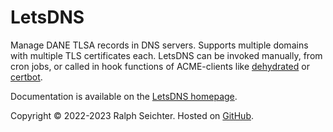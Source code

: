 # LetsDNS

Manage DANE TLSA records in DNS servers. Supports multiple domains with multiple TLS certificates each. LetsDNS can be
invoked manually, from cron jobs, or called in hook functions of ACME-clients like [dehydrated](https://dehydrated.io)
or [certbot](https://eff-certbot.readthedocs.io).

Documentation is available on the [LetsDNS homepage](https://letsdns.org/).

Copyright © 2022-2023 Ralph Seichter. Hosted on [GitHub](https://github.com/LetsDNS/letsdns).
